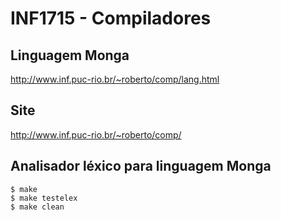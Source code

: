 # INF1715 - Compiladores

## Linguagem Monga
http://www.inf.puc-rio.br/~roberto/comp/lang.html

## Site
http://www.inf.puc-rio.br/~roberto/comp/

## Analisador léxico para linguagem Monga
```
$ make
$ make testelex
$ make clean
```
